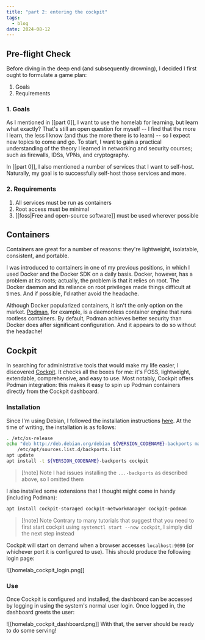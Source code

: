 ```yaml
---
title: "part 2: entering the cockpit"
tags:
  - blog
date: 2024-08-12
---
```

## Pre-flight Check
Before diving in the deep end (and subsequently drowning), I decided I first ought to formulate a game plan:
1. Goals
2. Requirements
### 1. Goals
As I mentioned in [[part 0]], I want to use the homelab for learning, but learn what exactly? That's still an open question for myself -- I find that the more I learn, the less I know (and thus the more there is to learn) -- so I expect new topics to come and go. To start, I want to gain a practical understanding of the theory I learned in networking and security courses; such as firewalls, IDSs, VPNs, and cryptography. 

In [[part 0]], I also mentioned a number of services that I want to self-host. Naturally, my goal is to successfully self-host those services and more.
### 2. Requirements
1. All services must be run as containers
2. Root access must be minimal
3. [[foss|Free and open-source software]] must be used wherever possible
## Containers
Containers are great for a number of reasons: they're lightweight, isolatable, consistent, and portable. 

I was introduced to containers in one of my previous positions, in which I used Docker and the Docker SDK on a daily basis. Docker, however, has a problem at its roots; actually, the problem is that it relies on root. The Docker daemon and its reliance on root privileges made things difficult at times. And if possible, I'd rather avoid the headache. 

Although Docker popularized containers, it isn't the only option on the market. [Podman](https://podman.io/), for example, is a daemonless container engine that runs rootless containers. By default, Podman achieves better security than Docker does after significant configuration. And it appears to do so without the headache!
## Cockpit
In searching for administrative tools that would make my life easier, I discovered [Cockpit](https://cockpit-project.org/). It checks all the boxes for me: it's FOSS, lightweight, extendable, comprehensive, and easy to use. Most notably, Cockpit offers Podman integration: this makes it easy to spin up Podman containers directly from the Cockpit dashboard. 
### Installation
Since I'm using Debian, I followed the installation instructions [here](https://cockpit-project.org/running.html#debian). At the time of writing, the installation is as follows:

```bash
. /etc/os-release
echo "deb http://deb.debian.org/debian ${VERSION_CODENAME}-backports main" > \
    /etc/apt/sources.list.d/backports.list
apt update
apt install -t ${VERSION_CODENAME}-backports cockpit
```

> [!note] Note
> I had issues installing the `...-backports` as described above, so I omitted them

I also installed some extensions that I thought might come in handy (including Podman): 

```bash
apt install cockpit-storaged cockpit-networkmanager cockpit-podman
```

> [!note] Note
> Contrary to many tutorials that suggest that you need to first start cockpit using `systemctl start --now cockpit`, I simply did the next step instead

Cockpit will start on demand when a browser accesses `localhost:9090` (or whichever port it is configured to use). This should produce the following login page:

![[homelab_cockpit_login.png]]
### Use
Once Cockpit is configured and installed, the dashboard can be accessed by logging in using the system's normal user login. Once logged in, the dashboard greets the user:

![[homelab_cockpit_dashboard.png]]
With that, the server should be ready to do some serving!
